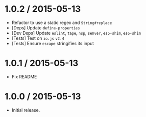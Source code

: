 1.0.2 / 2015-05-13
=================
  * Refactor to use a static regex and `String#replace`
  * [Deps] Update `define-properties`
  * [Dev Deps] Update `eslint`, `tape`, `nsp`, `semver`, `es5-shim`, `es6-shim`
  * [Tests] Test on `io.js` `v2.4`
  * [Tests] Ensure `escape` stringifies its input

1.0.1 / 2015-05-13
=================
  * Fix README

1.0.0 / 2015-05-13
=================
  * Initial release.
